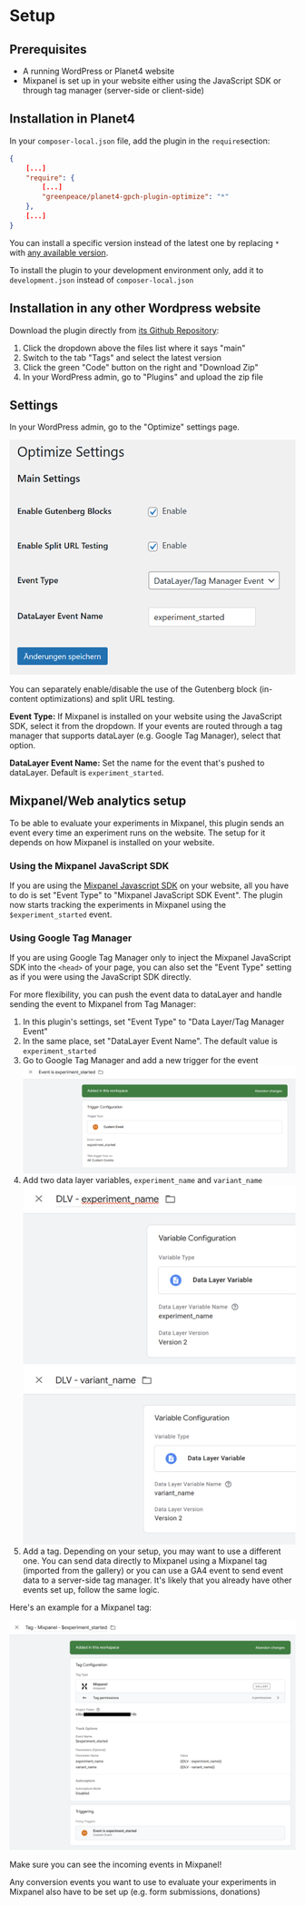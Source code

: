 # Setup

## Prerequisites

- A running WordPress or Planet4 website
- Mixpanel is set up in your website either using the JavaScript SDK or through tag manager (server-side or client-side)

## Installation in Planet4

In your `composer-local.json` file, add the plugin in the `require`section:

```json
{
	[...]
	"require": {
		[...]
		"greenpeace/planet4-gpch-plugin-optimize": "*"
	},
	[...]
}
```

You can install a specific version instead of the latest one by replacing `*` with [any available version](https://packagist.org/packages/greenpeace/planet4-gpch-plugin-optimize).

To install the plugin to your development environment only, add it to `development.json` instead of `composer-local.json`

## Installation in any other Wordpress website

Download the plugin directly from [its Github Repository](https://github.com/GreenpeaceSchweiz/planet4-gpch-plugin-optimize):

1. Click the dropdown above the files list where it says "main"
2. Switch to the tab "Tags" and select the latest version
3. Click the green "Code" button on the right and "Download Zip"
4. In your WordPress admin, go to "Plugins" and upload the zip file

## Settings

In your WordPress admin, go to the "Optimize" settings page.

![Settings page](images/installation-settings.png)

You can separately enable/disable the use of the Gutenberg block (in-content optimizations) and split URL testing.

**Event Type:** If Mixpanel is installed on your website using the JavaScript SDK, select it from the dropdown. If your events are routed through a tag manager that supports dataLayer (e.g. Google Tag Manager), select that option.

**DataLayer Event Name:** Set the name for the event that's pushed to dataLayer. Default is `experiment_started`.

## Mixpanel/Web analytics setup

To be able to evaluate your experiments in Mixpanel, this plugin sends an event every time an experiment runs on the website. The setup for it depends on how Mixpanel is installed on your website.

### Using the Mixpanel JavaScript SDK

If you are using the [Mixpanel Javascript SDK](https://docs.mixpanel.com/docs/tracking-methods/sdks/javascript) on your website, all you have to do is set "Event Type" to  "Mixpanel JavaScript SDK Event". The plugin now starts tracking the experiments in Mixpanel using the `$experiment_started` event.

### Using Google Tag Manager

If you are using Google Tag Manager only to inject the Mixpanel JavaScript SDK into the `<head>` of your page, you can also set the "Event Type" setting as if you were using the JavaScript SDK directly.

For more flexibility, you can push the event data to dataLayer and handle sending the event to Mixpanel from Tag Manager:

1. In this plugin's settings, set "Event Type" to "Data Layer/Tag Manager Event"
2. In the same place, set "DataLayer Event Name". The default value is `experiment_started`
3. Go to Google Tag Manager and add a new trigger for the event
![Tag Manager trigger](images/setup-tm-trigger.png)
4. Add two data layer variables, `experiment_name` and `variant_name`
![Tag Manager variable 1](images/setup-tm-variable1.png)
![Tag Manager variable 2](images/setup-tm-variable2.png)
5. Add a tag. Depending on your setup, you may want to use a different one. You can send data directly to Mixpanel using a Mixpanel tag (imported from the gallery) or you can use a GA4 event to send event data to a server-side tag manager. It's likely that you already have other events set up, follow the same logic.

Here's an example for a Mixpanel tag:

![Tag Manager trigger](images/setup-tm-tag-mixpanel.png)

Make sure you can see the incoming events in Mixpanel!

Any conversion events you want to use to evaluate your experiments in Mixpanel also have to be set up (e.g. form submissions, donations)
